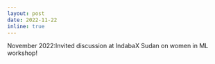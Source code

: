 ```yaml
---
layout: post
date: 2022-11-22 
inline: true
---
```


November 2022:Invited discussion at IndabaX Sudan on women in ML workshop!
